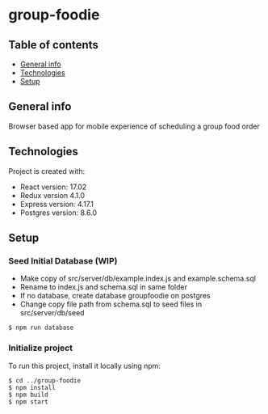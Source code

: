 # group-foodie


## Table of contents
* [General info](#general-info)
* [Technologies](#technologies)
* [Setup](#setup)

## General info
Browser based app for mobile experience of scheduling a group food order

## Technologies
Project is created with:
* React version: 17.02
* Redux version 4.1.0
* Express version: 4.17.1
* Postgres version: 8.6.0

## Setup
### Seed Initial Database (WIP)
* Make copy of src/server/db/example.index.js and example.schema.sql
* Rename to index.js and schema.sql in same folder
* If no database, create database groupfoodie on postgres
* Change copy file path from schema.sql to seed files in src/server/db/seed
```
$ npm run database
```

### Initialize project
To run this project, install it locally using npm:

```
$ cd ../group-foodie
$ npm install
$ npm build
$ npm start
```

